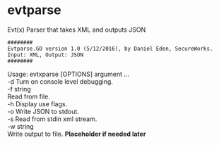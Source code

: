 # evtparse
Evt(x) Parser that takes XML and outputs JSON

	########
	Evtparse.GO version 1.0 (5/12/2016), by Daniel Eden, SecureWorks.
	Input: XML, Output: JSON
	########

Usage: evtxparse [OPTIONS] argument ... <br>
  -d	Turn on console level debugging. <br>
  -f string <br>
    	Read from file. <br>
  -h	Display use flags. <br>
  -o	Write JSON to stdout. <br>
  -s	Read from stdin xml stream. <br>
  -w string <br>
    	Write output to file. **Placeholder if needed later**
